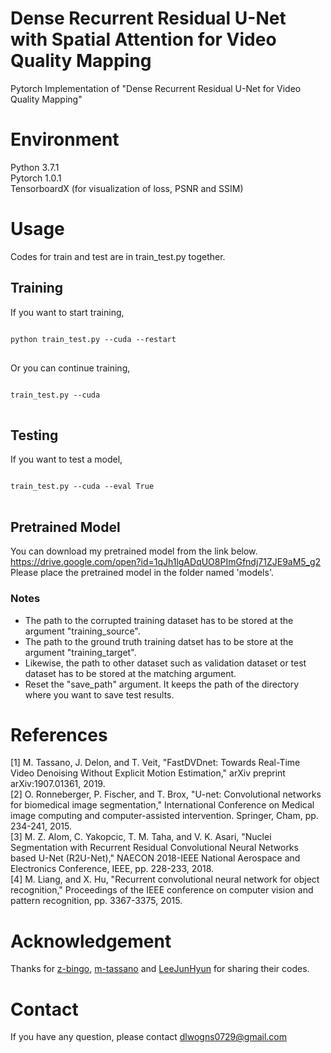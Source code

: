 # Dense Recurrent Residual U-Net with Spatial Attention for Video Quality Mapping
Pytorch Implementation of "Dense Recurrent Residual U-Net for Video Quality Mapping"

# Environment
Python 3.7.1\
Pytorch 1.0.1\
TensorboardX (for visualization of loss, PSNR and SSIM)

# Usage
Codes for train and test are in train_test.py together.

## Training
If you want to start training,
<pre>
<code>
python train_test.py --cuda --restart
</code>
</pre>

Or you can continue training,
<pre>
<code>
train_test.py --cuda
</code>
</pre>

## Testing
If you want to test a model,
<pre>
<code>
train_test.py --cuda --eval True
</code>
</pre>

## Pretrained Model
You can download my pretrained model from the link below.\
https://drive.google.com/open?id=1qJh1lgADqUO8PImGfndj71ZJE9aM5_g2 \
Please place the pretrained model in the folder named 'models'.

### Notes
- The path to the corrupted training dataset has to be stored at the argument "training_source".
- The path to the ground truth training datset has to be store at the argument "training_target".
- Likewise, the path to other dataset such as validation dataset or test dataset has to be stored at the matching argument.
- Reset the "save_path" argument. It keeps the path of the directory where you want to save test results.

# References
[1] M. Tassano, J. Delon, and T. Veit, "FastDVDnet: Towards Real-Time Video Denoising Without Explicit Motion Estimation," arXiv preprint arXiv:1907.01361, 2019.\
[2] O. Ronneberger, P. Fischer, and T. Brox, "U-net: Convolutional networks for biomedical image segmentation," International Conference on Medical image computing and computer-assisted intervention. Springer, Cham, pp. 234-241, 2015.\
[3] M. Z. Alom, C. Yakopcic, T. M. Taha, and V. K. Asari, "Nuclei Segmentation with Recurrent Residual Convolutional Neural Networks based U-Net (R2U-Net)," NAECON 2018-IEEE National Aerospace and Electronics Conference, IEEE, pp. 228-233, 2018.\
[4] M. Liang, and X. Hu, "Recurrent convolutional neural network for object recognition," Proceedings of the IEEE conference on computer vision and pattern recognition, pp. 3367-3375, 2015.

# Acknowledgement
Thanks for [z-bingo](https://github.com/z-bingo/FastDVDNet), [m-tassano](https://github.com/m-tassano/fastdvdnet) and [LeeJunHyun](https://github.com/LeeJunHyun/Image_Segmentation) for sharing their codes.

# Contact
If you have any question, please contact dlwogns0729@gmail.com
